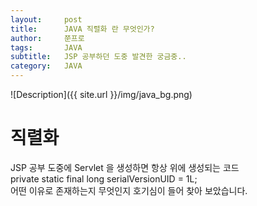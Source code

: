 ```yaml
---
layout:     post
title:      JAVA 직렬화 란 무엇인가?
author:     쭌프로
tags:       JAVA
subtitle:   JSP 공부하던 도중 발견한 궁금중..
category:   JAVA
---
```


<!-- Start Writing Below in Markdown -->

![Description]({{ site.url }}/img/java_bg.png)

# 직렬화

JSP 공부 도중에 Servlet 을 생성하면 항상 위에 생성되는 코드 <br/>
private static final long serialVersionUID = 1L; <br/>
어떤 이유로 존재하는지 무엇인지 호기심이 들어 찾아 보았습니다.

